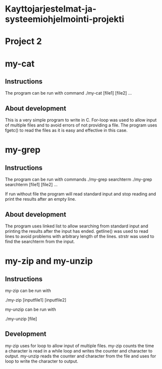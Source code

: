# Kayttojarjestelmat-ja-systeemiohjelmointi-projekti


Project 2
========
# my-cat

Instructions
-----------
The program can be run with command
./my-cat [file1] [file2] ...

About development
--------
This is a very simple program to write in C. For-loop was used to allow input of multiple files and to avoid errors of not providing a file. The program uses fgetc() to read the files as it is easy and effective in this case.



# my-grep

Instructions
-------
The program can be run with commands
./my-grep searchterm
./my-grep searchterm [file1] [file2] ...

If run without file the program will read standard input and stop reading and print the results after an empty line.

About development
------
The program uses linked list to allow searching from standard input and printing the results after the input has ended. 
getline() was used to read lines to avoid problems with arbitrary length of the lines.
strstr was used to find the searchterm from the input.



# my-zip and my-unzip

Instructions
--------
my-zip can be run with

./my-zip [inputfile1] [inputfile2]

my-unzip can be run with

./my-unzip [file]


Development
---------
my-zip uses for loop to allow input of multiple files. my-zip counts the time a character is read in a while loop and writes the counter and character to output. my-unzip reads the counter and character from the file and uses for loop to write the character to output.
